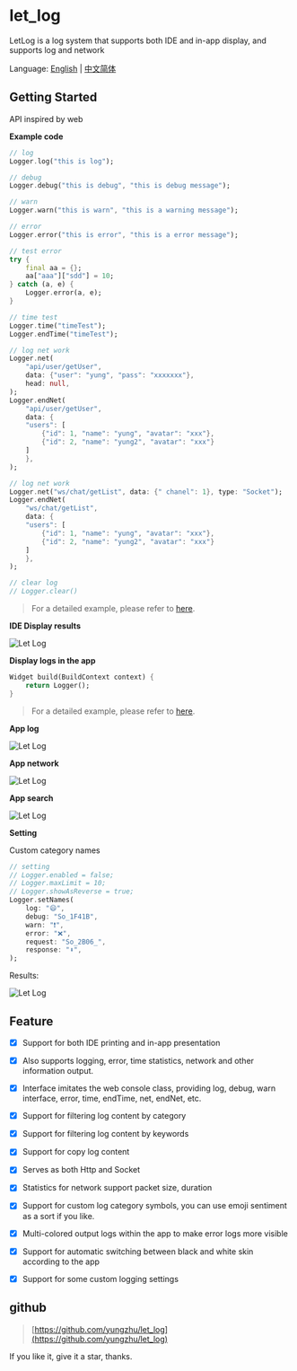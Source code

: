 # let_log

LetLog is a log system that supports both IDE and in-app display, and supports log and network

Language: [English](README.md) | [中文简体](README_ZH.md)

## Getting Started

API inspired by web

**Example code**

```dart
// log
Logger.log("this is log");

// debug
Logger.debug("this is debug", "this is debug message");

// warn
Logger.warn("this is warn", "this is a warning message");

// error
Logger.error("this is error", "this is a error message");

// test error
try {
    final aa = {};
    aa["aaa"]["sdd"] = 10;
} catch (a, e) {
    Logger.error(a, e);
}

// time test
Logger.time("timeTest");
Logger.endTime("timeTest");

// log net work
Logger.net(
    "api/user/getUser",
    data: {"user": "yung", "pass": "xxxxxxx"},
    head: null,
);
Logger.endNet(
    "api/user/getUser",
    data: {
    "users": [
        {"id": 1, "name": "yung", "avatar": "xxx"},
        {"id": 2, "name": "yung2", "avatar": "xxx"}
    ]
    },
);

// log net work
Logger.net("ws/chat/getList", data: {" chanel": 1}, type: "Socket");
Logger.endNet(
    "ws/chat/getList",
    data: {
    "users": [
        {"id": 1, "name": "yung", "avatar": "xxx"},
        {"id": 2, "name": "yung2", "avatar": "xxx"}
    ]
    },
);

// clear log
// Logger.clear()
```

> For a detailed example, please refer to [here](example/lib/main.dart).

**IDE Display results**

![Let Log](images/ide.png)

**Display logs in the app**

```dart
Widget build(BuildContext context) {
    return Logger();
}
```

> For a detailed example, please refer to [here](example/lib/main.dart).

**App log**

![Let Log](images/log.png)

**App network**

![Let Log](images/net.png)

**App search**

![Let Log](images/search.png)

**Setting**

Custom category names

```dart
// setting
// Logger.enabled = false;
// Logger.maxLimit = 10;
// Logger.showAsReverse = true;
Logger.setNames(
    log: "😄",
    debug: "So_1F41B",
    warn: "❗",
    error: "❌",
    request: "So_2B06_️",
    response: "⬇️",
);
```

Results:

![Let Log](images/name.png)

## Feature

-   [x] Support for both IDE printing and in-app presentation

-   [x] Also supports logging, error, time statistics, network and other information output.

-   [x] Interface imitates the web console class, providing log, debug, warn interface, error, time, endTime, net, endNet, etc.

-   [x] Support for filtering log content by category

-   [x] Support for filtering log content by keywords

-   [x] Support for copy log content

-   [x] Serves as both Http and Socket

-   [x] Statistics for network support packet size, duration

-   [x] Support for custom log category symbols, you can use emoji sentiment as a sort if you like.

-   [x] Multi-colored output logs within the app to make error logs more visible

-   [x] Support for automatic switching between black and white skin according to the app

-   [x] Support for some custom logging settings

## github

> [https://github.com/yungzhu/let_log](https://github.com/yungzhu/let_log)

If you like it, give it a star, thanks.
